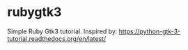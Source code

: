 rubygtk3
========

Simple Ruby Gtk3 tutorial. Inspired by: https://python-gtk-3-tutorial.readthedocs.org/en/latest/
